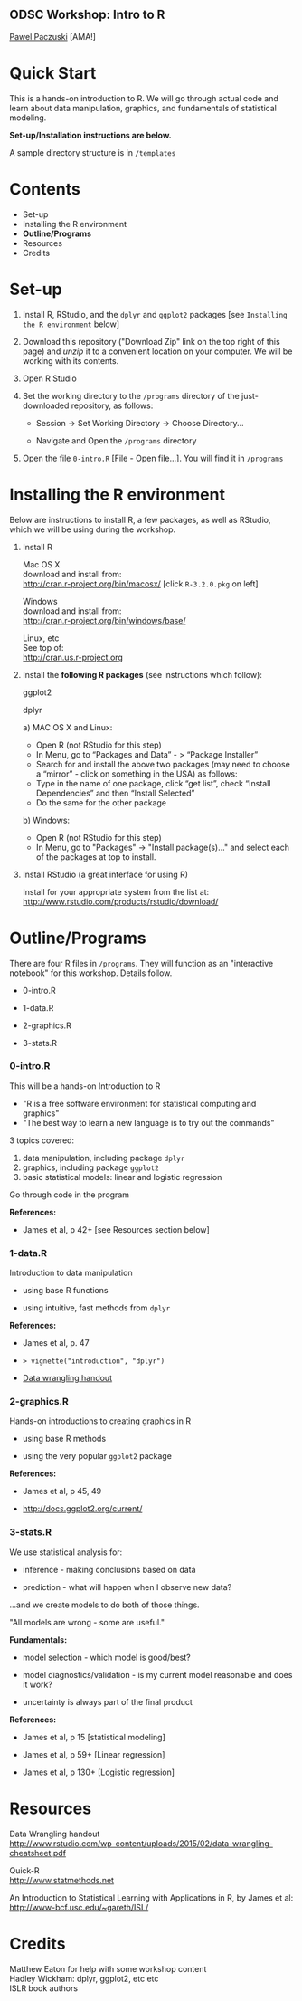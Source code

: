 ## ODSC Workshop: Intro to R
[Pawel Paczuski](http://www.pavopax.com)   [AMA!] 	

Quick Start
===============================================================================
This is a hands-on introduction to R. We will go through actual code
and learn about data manipulation, graphics, and fundamentals of
statistical modeling.

**Set-up/Installation instructions are below.**

A sample directory structure is in `/templates`


Contents
===============================================================================

* Set-up
* Installing the R environment  
* **Outline/Programs**
* Resources  
* Credits  



  



Set-up
===============================================================================

1. Install R, RStudio, and the `dplyr` and `ggplot2` packages
   [see `Installing the R environment` below]

2. Download this repository ("Download Zip" link on the top right of
   this page) and *unzip* it to a convenient location on your
   computer. We will be working with its contents.

3. Open R Studio

4. Set the working directory to the `/programs` directory of the
   just-downloaded repository, as follows:

   * Session -> Set Working Directory -> Choose Directory...

   * Navigate and Open the `/programs` directory

5. Open the file `0-intro.R` [File - Open file...]. You will find it
   in `/programs`
	


Installing the R environment
===============================================================================

Below are instructions to install R, a few packages, as well as
RStudio, which we will be using during the workshop.

1. Install R

	Mac OS X  
	download and install from:  
	http://cran.r-project.org/bin/macosx/ [click `R-3.2.0.pkg` on left]

	Windows  
	download and install from:  
	http://cran.r-project.org/bin/windows/base/

	Linux, etc  
	See top of:  
	http://cran.us.r-project.org 

2. Install the **following R packages** (see instructions which
   follow):

	ggplot2

	dplyr

	a) MAC OS X and Linux:
	* Open R (not RStudio for this step)
	* In Menu, go to “Packages and Data” - > “Package Installer”
	* Search for and install the above two packages (may need to
      choose a “mirror” - click on something in the USA) as follows:
	* Type in the name of one package, click “get list”, check
      “Install Dependencies” and then “Install Selected”
	* Do the same for the other package
	
	b) Windows:
	* Open R (not RStudio for this step)
	* In Menu, go to "Packages" -> "Install package(s)..." and select
      each of the packages at top to install.
	

3. Install RStudio (a great interface for using R)

	Install for your appropriate system from the list at:
	http://www.rstudio.com/products/rstudio/download/


Outline/Programs
===============================================================================

There are four R files in `/programs`. They will function as an
"interactive notebook" for this workshop. Details follow.

* 0-intro.R

* 1-data.R

* 2-graphics.R

* 3-stats.R


### 0-intro.R
This will be a hands-on Introduction to R

* "R is a free software environment for statistical computing and graphics"
* "The best way to learn a new language is to try out the commands"

3 topics covered:  
1. data manipulation, including package `dplyr`  
2. graphics, including package `ggplot2`  
3. basic statistical models: linear and logistic regression  

Go through code in the program

**References:**

* James et al, p 42+ [see Resources section below]


### 1-data.R
Introduction to data manipulation

* using base R functions

* using intuitive, fast methods from `dplyr` 

**References:**

* James et al, p. 47

* `> vignette("introduction", "dplyr")`

* [Data wrangling handout](http://www.rstudio.com/wp-content/uploads/2015/02/data-wrangling-cheatsheet.pdf)



### 2-graphics.R

Hands-on introductions to creating graphics in R

* using base R methods

* using the very popular `ggplot2` package


**References:**

* James et al, p 45, 49

* http://docs.ggplot2.org/current/


### 3-stats.R

We use statistical analysis for:

* inference - making conclusions based on data

* prediction - what will happen when I observe new data?

...and we create models to do both of those things.

"All models are wrong - some are useful."

**Fundamentals:**

* model selection - which model is good/best?

* model diagnostics/validation - is my current model reasonable and
  does it work?

* uncertainty is always part of the final product


**References:**

* James et al, p 15 [statistical modeling]

* James et al, p 59+ [Linear regression]

* James et al, p 130+ [Logistic regression]






	




Resources
===============================================================================

Data Wrangling handout  
http://www.rstudio.com/wp-content/uploads/2015/02/data-wrangling-cheatsheet.pdf

Quick-R  
http://www.statmethods.net

An Introduction to Statistical Learning with Applications in R, by James et al:  
http://www-bcf.usc.edu/~gareth/ISL/




Credits 
===============================================================================
Matthew Eaton for help with some workshop content    
Hadley Wickham: dplyr, ggplot2, etc etc   
ISLR book authors  


